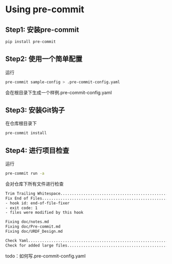

# Using pre-commit

## Step1: 安装pre-commit

```bash
pip install pre-commit
```

## Step2: 使用一个简单配置

运行

```bash
pre-commit sample-config > .pre-commit-config.yaml
```

会在根目录下生成一个样例.pre-commit-config.yaml

## Step3: 安装Git钩子

在仓库根目录下

```bash
pre-commit install
```
## Step4: 进行项目检查
运行

```bash
pre-commit run -a
```

会对仓库下所有文件进行检查

```bash
Trim Trailing Whitespace.................................................Passed
Fix End of Files.........................................................Failed
- hook id: end-of-file-fixer
- exit code: 1
- files were modified by this hook

Fixing doc/notes.md
Fixing doc/Pre-commit.md
Fixing doc/URDF_Design.md

Check Yaml...............................................................Passed
Check for added large files..............................................Passed

```

todo：如何写.pre-commit-config.yaml
